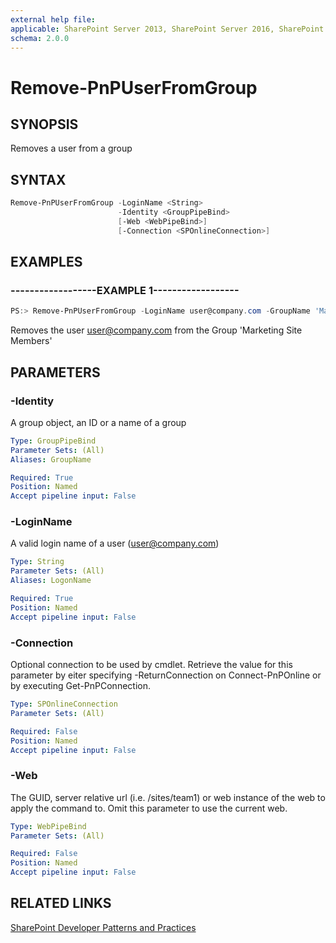 ```yaml
---
external help file:
applicable: SharePoint Server 2013, SharePoint Server 2016, SharePoint Online
schema: 2.0.0
---
```

# Remove-PnPUserFromGroup

## SYNOPSIS
Removes a user from a group

## SYNTAX 

```powershell
Remove-PnPUserFromGroup -LoginName <String>
                        -Identity <GroupPipeBind>
                        [-Web <WebPipeBind>]
                        [-Connection <SPOnlineConnection>]
```

## EXAMPLES

### ------------------EXAMPLE 1------------------
```powershell
PS:> Remove-PnPUserFromGroup -LoginName user@company.com -GroupName 'Marketing Site Members'
```

Removes the user user@company.com from the Group 'Marketing Site Members'

## PARAMETERS

### -Identity
A group object, an ID or a name of a group

```yaml
Type: GroupPipeBind
Parameter Sets: (All)
Aliases: GroupName

Required: True
Position: Named
Accept pipeline input: False
```

### -LoginName
A valid login name of a user (user@company.com)

```yaml
Type: String
Parameter Sets: (All)
Aliases: LogonName

Required: True
Position: Named
Accept pipeline input: False
```

### -Connection
Optional connection to be used by cmdlet. Retrieve the value for this parameter by eiter specifying -ReturnConnection on Connect-PnPOnline or by executing Get-PnPConnection.

```yaml
Type: SPOnlineConnection
Parameter Sets: (All)

Required: False
Position: Named
Accept pipeline input: False
```

### -Web
The GUID, server relative url (i.e. /sites/team1) or web instance of the web to apply the command to. Omit this parameter to use the current web.

```yaml
Type: WebPipeBind
Parameter Sets: (All)

Required: False
Position: Named
Accept pipeline input: False
```

## RELATED LINKS

[SharePoint Developer Patterns and Practices](http://aka.ms/sppnp)
